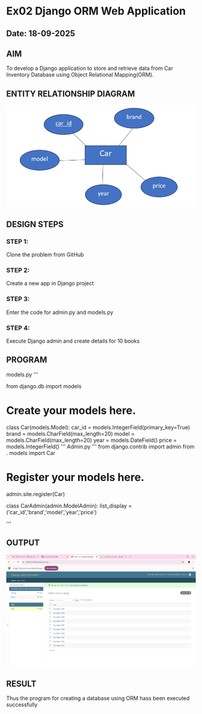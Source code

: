 # Ex02 Django ORM Web Application
## Date: 18-09-2025

## AIM
To develop a Django application to store and retrieve data from Car Inventory Database using Object Relational Mapping(ORM).

## ENTITY RELATIONSHIP DIAGRAM

![alt text](<WhatsApp Image 2025-09-13 at 11.18.54_f7ecf194.jpg>)

## DESIGN STEPS

### STEP 1:
Clone the problem from GitHub

### STEP 2:
Create a new app in Django project

### STEP 3:
Enter the code for admin.py and models.py

### STEP 4:
Execute Django admin and create details for 10 books

## PROGRAM
models.py
'''

from django.db import models

# Create your models here.
class Car(models.Model):
    car_id = models.IntegerField(primary_key=True)
    brand = models.CharField(max_length=20)
    model = models.CharField(max_length=20)
    year = models.DateField()
    price = models.IntegerField()
'''
Admin.py
'''
from django.contrib import admin
from . models import Car
# Register your models here.

admin.site.register(Car)

class CarAdmin(admin.ModelAdmin):
    list_display = ('car_id','brand','model','year','price')

'''


## OUTPUT

![alt text](<Screenshot 2025-09-13 142533.png>)


## RESULT
Thus the program for creating a database using ORM hass been executed successfully
